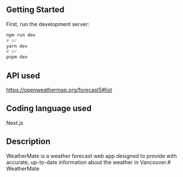
## Getting Started

First, run the development server:

```bash
npm run dev
# or
yarn dev
# or
pnpm dev
```

## API used
https://openweathermap.org/forecast5#list


## Coding language used
Next.js

## Description 
WeatherMate is a weather forecast web app designed to provide with accurate, up-to-date information about the weather in Vancouver.# WeatherMate
